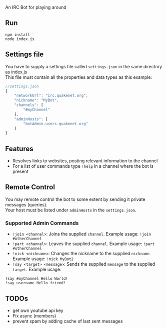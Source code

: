 An IRC Bot for playing around

## Run
```
npm install
node index.js
```
## Settings file
You have to supply a settings file called ```settings.json``` in the same directory as index.js  
This file must contain all the properties and data types as this example:
```javascript
//settings.json
{
    "networkUrl": "irc.quakenet.org",
    "nickname": "MyBot",
    "channels": [
        "#myChannel"
    ],
    "adminHosts": [
        "botAdmin.users.quakenet.org"
    ]
}
```
## Features
* Resolves links to websites, posting relevant information to the channel
* For a list of user commands type ```!help``` in a channel where the bot is present

## Remote Control
You may remote control the bot to some extent by sending it private messages (queries).  
Your host must be listed under ```adminHosts``` in the ```settings.json```.
### Supported Admin Commands
* ```!join <channel>```: Joins the supplied ```channel```. Example usage: ```!join #otherChannel```
* ```!part <channel>```: Leaves the supplied ```channel```. Example usage: ```!part #otherChannel```
* ```!nick <nickname>```: Changes the nickname to the supplied ```nickname```. Example usage: ```!nick MyBot2```
* ```!say <target> <message>```: Sends the supplied ```message``` to the supplied ```target```. Example usage: 
```
!say #myChannel Hello World!
!say username Hello friend!
```

## TODOs
* get own youtube api key
* Fix async (members)
* prevent spam by adding cache of last sent messages